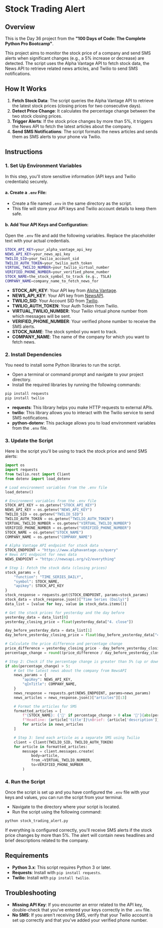 
# **Stock Trading Alert**

## **Overview**

This is the Day 36 project from the **"100 Days of Code: The Complete Python Pro Bootcamp"**.

This project aims to monitor the stock price of a company and send SMS alerts when significant changes (e.g., a 5% increase or decrease) are detected. The script uses the Alpha Vantage API to fetch stock data, the News API to retrieve related news articles, and Twilio to send SMS notifications.

## **How It Works**

1. **Fetch Stock Data**: The script queries the Alpha Vantage API to retrieve the latest stock prices (closing prices for two consecutive days).
2. **Detect Price Change**: It calculates the percentage change between the two stock closing prices.
3. **Trigger Alerts**: If the stock price changes by more than 5%, it triggers the News API to fetch the latest articles about the company.
4. **Send SMS Notifications**: The script formats the news articles and sends them as SMS alerts to your phone via Twilio.

## **Instructions**

### **1. Set Up Environment Variables**

In this step, you'll store sensitive information (API keys and Twilio credentials) securely.

#### a. **Create a `.env` File:**

* Create a file named `.env` in the same directory as the script.
* This file will store your API keys and Twilio account details to keep them safe.

#### b. **Add Your API Keys and Configuration:**

Open the `.env` file and add the following variables. Replace the placeholder text with your actual credentials.

```bash
STOCK_API_KEY=your_alpha_vantage_api_key
NEWS_API_KEY=your_news_api_key
TWILIO_SID=your_twilio_account_sid
TWILIO_AUTH_TOKEN=your_twilio_auth_token
VIRTUAL_TWILIO_NUMBER=your_twilio_virtual_number
VERIFIED_PHONE_NUMBER=your_verified_phone_number
STOCK_NAME=the_stock_symbol_to_track (e.g., TSLA)
COMPANY_NAME=company_name_to_fetch_news_for 
```

* **STOCK\_API\_KEY**: Your API key from [Alpha Vantage](https://www.alphavantage.co/support/#api-key).
* **NEWS\_API\_KEY**: Your API key from [NewsAPI](https://newsapi.org/).
* **TWILIO\_SID**: Your Account SID from [Twilio](https://www.twilio.com/).
* **TWILIO\_AUTH\_TOKEN**: Your Auth Token from Twilio.
* **VIRTUAL\_TWILIO\_NUMBER**: Your Twilio virtual phone number from which messages will be sent.
* **VERIFIED\_PHONE\_NUMBER**: Your verified phone number to receive the SMS alerts.
* **STOCK\_NAME**: The stock symbol you want to track.
* **COMPANY\_NAME**: The name of the company for which you want to fetch news.

### **2. Install Dependencies**

You need to install some Python libraries to run the script.

* Open a terminal or command prompt and navigate to your project directory.
* Install the required libraries by running the following commands:

```bash
pip install requests
pip install twilio
```

* **requests**: This library helps you make HTTP requests to external APIs.
* **twilio**: This library allows you to interact with the Twilio service to send SMS notifications.
* **python-dotenv**: This package allows you to load environment variables from the `.env` file.

### **3. Update the Script**

Here is the script you'll be using to track the stock price and send SMS alerts:

```python
import os
import requests
from twilio.rest import Client
from dotenv import load_dotenv

# Load environment variables from the .env file
load_dotenv()

# Environment variables from the .env file
STOCK_API_KEY = os.getenv("STOCK_API_KEY")
NEWS_API_KEY = os.getenv("NEWS_API_KEY")
TWILIO_SID = os.getenv("TWILIO_SID")
TWILIO_AUTH_TOKEN = os.getenv("TWILIO_AUTH_TOKEN")
VIRTUAL_TWILIO_NUMBER = os.getenv("VIRTUAL_TWILIO_NUMBER")
VERIFIED_PHONE_NUMBER = os.getenv("VERIFIED_PHONE_NUMBER")
STOCK_NAME = os.getenv("STOCK_NAME")
COMPANY_NAME = os.getenv("COMPANY_NAME")

# Alpha Vantage API endpoint for stock data
STOCK_ENDPOINT = "https://www.alphavantage.co/query"
# News API endpoint for news data
NEWS_ENDPOINT = "https://newsapi.org/v2/everything"

# Step 1: Fetch the stock data (closing prices)
stock_params = {
    "function": "TIME_SERIES_DAILY",
    "symbol": STOCK_NAME,
    "apikey": STOCK_API_KEY
}
stock_response = requests.get(STOCK_ENDPOINT, params=stock_params)
stock_data = stock_response.json()["Time Series (Daily)"]
data_list = [value for key, value in stock_data.items()]

# Get the stock prices for yesterday and the day before
yesterday_data = data_list[0]
yesterday_closing_price = float(yesterday_data["4. close"])

day_before_yesterday_data = data_list[1]
day_before_yesterday_closing_price = float(day_before_yesterday_data["4. close"])

# Calculate the price difference and percentage change
price_difference = yesterday_closing_price - day_before_yesterday_closing_price
percentage_change = round((price_difference / day_before_yesterday_closing_price) * 100)

# Step 2: Check if the percentage change is greater than 5% (up or down)
if abs(percentage_change) > 5:
    # Get the latest news about the company from NewsAPI
    news_params = {
        "apiKey": NEWS_API_KEY,
        "qInTitle": COMPANY_NAME,
    }
    news_response = requests.get(NEWS_ENDPOINT, params=news_params)
    news_articles = news_response.json()["articles"][:3]

    # Format the articles for SMS
    formatted_articles = [
        f"{STOCK_NAME}: {'🔺' if percentage_change > 0 else '🔻'}{abs(percentage_change)}%\n"
        f"Headline: {article['title']}\nBrief: {article['description']}" 
        for article in news_articles
    ]

    # Step 3: Send each article as a separate SMS using Twilio
    client = Client(TWILIO_SID, TWILIO_AUTH_TOKEN)
    for article in formatted_articles:
        message = client.messages.create(
            body=article,
            from_=VIRTUAL_TWILIO_NUMBER,
            to=VERIFIED_PHONE_NUMBER
        )
```

### **4. Run the Script**

Once the script is set up and you have configured the `.env` file with your keys and values, you can run the script from your terminal.

* Navigate to the directory where your script is located.
* Run the script using the following command:

```bash
python stock_trading_alert.py
```

If everything is configured correctly, you'll receive SMS alerts if the stock price changes by more than 5%. The alert will contain news headlines and brief descriptions related to the company.

## **Requirements**

* **Python 3.x**: This script requires Python 3 or later.
* **Requests**: Install with `pip install requests`.
* **Twilio**: Install with `pip install twilio`.

## **Troubleshooting**

* **Missing API Key**: If you encounter an error related to the API key, double-check that you've entered your keys correctly in the `.env` file.
* **No SMS**: If you aren't receiving SMS, verify that your Twilio account is set up correctly and that you've added your verified phone number.

